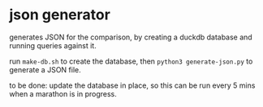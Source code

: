 # json generator

generates JSON for the comparison, by creating a duckdb database and running queries against it.

run `make-db.sh` to create the database, then `python3 generate-json.py` to generate a JSON file.

to be done: update the database in place, so this can be run every 5 mins when a marathon is in progress.
